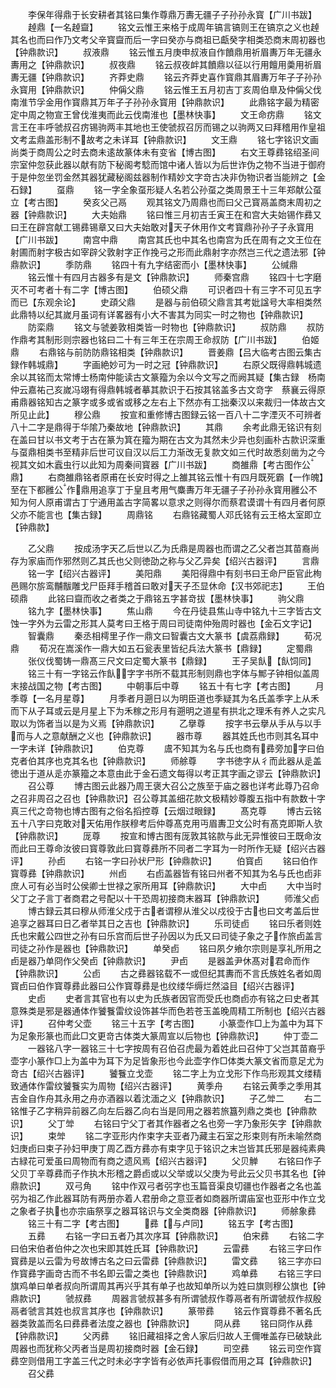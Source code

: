 <!-- { "loadSidebar": true } -->
　　李保年得鼎于长安耕者其铭曰集作尊鼎万夀无疆子子孙孙永寳【广川书跋】
　　趠鼎【一名趠齍】
　　铭文云惟王来格于成周年镐言镐则王在镐京之义也趠其名也而曰作乃文考父辛寳齍而后一字曰癸亦与商祖已甗癸字相类恐商末周初器也【钟鼎款识】
　　叔液鼎
　　铭云惟五月庚申叔液自作饙鼎用祈眉夀万年无疆永夀用之【钟鼎款识】
　　叔夜鼎
　　铭云叔夜衅其饙鼎以征以行用饘用羮用祈眉夀无疆【钟鼎款识】
　　齐莽史鼎
　　铭云齐莽史喜作寳鼎其眉夀万年子子孙孙永寳用【钟鼎款识】
　　仲偁父鼎
　　铭云惟王五月初吉丁亥周伯臯及仲偁父伐南淮节孚金用作寳鼎其万年子子孙孙永寳用【钟鼎款识】
　　此鼎铭字最为精密定中周之物宣王曾伐淮夷而此云伐南淮也【墨林快事】
　　文王命疠鼎
　　铭文言王在丰呼虢叔召疠锡驹两丰其地也王使虢叔召厉而锡之以驹两又曰拜稽用作皇祖文考盂鼎盖形制不故考之未详耳【钟鼎款识】
　　文王鼎
　　铭七字铭识文画尚类于商周公之时去商未逺故篆体未有变省【博古图】
　　右文王尊彞铭绍圣间宗室仲忽获此器以献有防下秘阁考騐而馆中诸人皆以为后世诈伪之物不当进于御府于是仲忽坐罚金然其器犹藏秘阁兹器制作精妙文字竒古决非伪物识者当能辨之【金石録】
　　虿鼎
　　铭一字全象虿形疑人名若公孙虿之类周景王十三年郑献公虿立【考古图】
　　癸亥父己鬲
　　观其铭文乃周鼎也而曰父己寳鬲盖商末周初之器【钟鼎款识】
　　大夫始鼎
　　铭曰惟三月初吉壬寅王在和宫大夫始锡作彞又曰王在辟宫献工锡彞锡章又曰大夫始敢对天子休用作文考寳鼎孙孙子子永寳用【广川书跋】
　　南宫中鼎
　　南宫其氏也中其名也南宫为氏在周有之文王位在射圃而射字极古如宰辟父敦射字正作挽弓之形而此鼎射字亦然岂三代之遗法邪【钟鼎款识】
　　季防鼎
　　铭四十有九字结密而小【墨林快事】
　　公缄鼎
　　铭云惟十有四月古器多有是文【钟鼎款识】
　　师秦宫鼎
　　铭四十七字磨灭不可考者十有二字【博古图】
　　伯硕父鼎
　　可识者四十有三字不可见五字而已【东观余论】
　　史頙父鼎
　　是器与前伯硕父鼎言其考妣諡号大率相类然此鼎特以纪其嵗月虽词有详畧器有小大不害其为同实一时之物也【钟鼎款识】
　　防栾鼎
　　铭文与虢姜敦相类皆一时物也【钟鼎款识】
　　叔防鼎
　　叔防作鼎考其制形则宗器也铭曰二十有三年王在宗周王命叔防【广川书跋】
　　伯姬鼎
　　右鼎铭与前防防鼎铭相类【钟鼎款识】
　　晋姜鼎【吕大临考古图云集古録作韩城鼎】
　　字画絶妙可为一时之冠【钟鼎款识】
　　右原父既得鼎韩城遗余以其铭而太常博士杨南仲能读古文篆籀为余以今文写之而阙其疑【集古録　杨南仲云嘉祐己亥嵗冯翊有得鼎韩城者摹其款识于石按其铭盖多古文竒字　蔡襄云得原甫鼎器铭知古之篆字或多或省或移之左右上下然亦有工拙秦汉以来裁归一体故古文所见止此】
　　穆公鼎
　　按宣和重修博古图録云铭一百八十二字湮灭不可辨者八十二字是鼎得于华隂乃秦故地【钟鼎款识】
　　其鼎
　　余考此鼎无铭识有刻在盖曰甘以书文考于古在篆为箕在籀为期在古文为其然未少异也刻画朴古款识深重与虿鼎相类书至精非后世可议自汉以后工力渐改无复款文如三代时故悉刻凿为之今视其文如木蠧虫行以此知为周秦间寳器【广川书跋】
　　商雒鼎【考古图作公鼎】
　　右商雒鼎铭者原甫在长安时得之上雒其铭云惟十有四月既死霸【一作魄】至在下都雝公作鼎用追享丁于皇且考用气麋夀万年无疆子子孙孙永寳用雝公不知为何人原甫谓古丁宁通用盖古字简畧以意求之则得尔而蔡君谟谓十有四月者何原父亦不能言也【集古録】
　　周鼎铭
　　右鼎铭藏蜀人邓氏铭有云王格太室即立【钟鼎款】

　　乙父鼎
　　按成汤字天乙后世以乙为氏鼎是周器也而谓之乙父者岂其苗裔尚存为家庙而作邪然则乙其氏也父则徳劭之称与父乙异矣【绍兴古器评】
　　言鼎
　　铭一字【绍兴古器评】
　　美阳鼎
　　美阳得鼎中有刻书曰王命尸臣官此栒邑赐尔旂鸾黼黻雕戈尸臣拜手稽首曰敢对天子丕显休命【汉书郊祀志】
　　王伯硕鼎
　　此铭曰齍而收之者类之于鼎铭五字甚竒拔【墨林快事】
　　驹父鼎
　　铭九字【墨林快事】
　　焦山鼎
　　今在丹徒县焦山寺中铭九十三字皆古文蚀一字外为云雷之形其人莫考曰王格于周曰司徒南仲殆周时器也【金石文字记】
　　智囊鼎
　　秦丞相樗里子作一鼎文曰智囊古文大篆书【虞荔鼎録】
　　荀况鼎
　　荀况在嵩溪作一鼎大如五石瓮表里皆纪兵法大篆书【鼎録】
　　定蜀鼎
　　张仪伐蜀铸一鼎髙三尺文曰定蜀大篆书【鼎録】
　　王子吴飤【飤饲同】
　　铭三十有一字铭云作飤字字书所不载其形制则鼎也字体与鄦子钟相似盖周末接战国之物【考古图】
　　中朝事后中尊
　　铭五十有七字【考古图】
　　月季尊【一名月星尊】
　　月季者月遡日以为明臣道也季疑其为名氏盖季字上从禾而下从子耳或云是月星上下为禾稼之形月有遡明之道星有拱北之理禾有养人之实凡取以为饰者当以是为义焉【钟鼎款识】
　　乙擧尊
　　按字书云擧从手从与以手而与人之意献酬之义也【钟鼎款识】
　　器市尊
　　器其姓氏也市则其名耳中一字未详【钟鼎款识】
　　伯克尊
　　鬳不知其为名与氏也商有彞旁加字曰伯克者伯其序也克其名也【钟鼎款识】
　　师艅尊
　　字书徳字从彳而此器从辵盖徳出于道从辵亦篆籀之本意由此于金石遗文每得以考正其字画之谬云【钟鼎款识】
　　召公尊
　　博古图云此器乃周王褒大召公之族至于庙之器也详考此尊乃召命之召非周召之召也【钟鼎款识】召公尊其盖细花款文极精妙尊腹五指中有款数十字真三代之竒物也博古图有之俗名搯控尊【云烟过眼録】
　　髙克尊
　　博古云铭五十八字曰克敢对天佑用作朕穆考后仲尊髙克用丏眉夀卫文公时有髙克即斯人欤【钟鼎款识】
　　厐尊
　　按宣和博古图有厐敦其铭款与此无异惟彼曰王既命汝而此曰王尊命汝彼曰寳尊敦此曰寳尊彞所不同者二字耳为一时所作无疑【绍兴古器评】
　　孙卣
　　右铭一字曰孙状尸形【钟鼎款识】
　　伯寳卣
　　铭曰伯作寳尊彞【钟鼎款识】
　　州卣
　　右卣盖器皆有铭曰州者不知其为名与氏也卣非庶人可有必当时公侯卿士世禄之家所用耳【钟鼎款识】
　　大中卣
　　大中当时父丁之子言丁者商君之号配以十干恐周初接商末器耳【钟鼎款识】
　　师淮父卣
　　博古録云其曰穆从师淮父戍于古者谓穆从淮父以戍役于古也曰文考盖后世追享之器耳曰日乙者举其日之吉也【钟鼎款识】
　　乐司徒卣
　　铭曰乐者则姓氏也宋戴公四世之孙有曰乐宫而后世子孙因以为氏又曰司徒子象之子作旅卣盖言司徒之孙作是器也【钟鼎款识】
　　单癸卣
　　铭曰夙夕飨尔宗则是享礼所用之卣是器乃单冏作父癸卣【钟鼎款识】
　　尹卣
　　是器盖尹休髙对君命而作【钟鼎款识】
　　公卣
　　古之彞器铭载不一或但纪其夀而不言氏族姓名者如周寳卣曰伯作寳尊彞此器曰公作寳尊彞是也纹缕华缛烂然溢目【绍兴古器评】
　　史卣
　　史者言其官也有以史为氏族者因官而受氏也商卣亦有铭之曰史者其意殊类是邪是器通体作饕餮雷纹设饰甚华而色若苍玉盖晚周精工所制也【绍兴古器评】
　　召仲考父壶
　　铭三十五字【考古图】
　　小篆壶作□上为盖中为耳下为足象形篆也而此□文更竒古体类大篆周宣以后物也【钟鼎款识】
　　仲丁壶二
　　一器铭八字一器铭三十七字按周有召伯召虎最为着姓此曰召仲丁父岂其苗裔乎壶字小篆作□上为盖中为耳下为足皆象形也今此壶字作□体类大篆文省而意足尤为竒古【绍兴古器评】
　　饕餮立戈壶
　　铭二字上为立戈形下作鸟形观其文缕精致通体作雷纹饕餮实为周物【绍兴古器评】
　　黄季舟
　　右铭云黄季之季用其吉金自作舟其永用之舟亦酒器以着沈湎之义【钟鼎款识】
　　子乙斚二
　　右二铭惟子乙字稍异前器乙向左后器乙向右当是同用之器若旅簋列鼎之类也【钟鼎款识】
　　父丁斚
　　右铭曰宁父丁者其作器者之名也旁一字乃象形矢字【钟鼎款识】
　　束斚
　　铭二字亚形内作束字夫亚者乃藏主石室之形束则有所未喻然商妇庚卣曰束子孙妇甲庚丁周乙酉方彞亦有束字见于铭识之末岂皆其氏邪是器纯素典古緑花可爱虽曰周物而有商之遗风焉【绍兴古器评】
　　父贝觯
　　右铭曰作子父贝丁辛尊彞而子作执木形稽之爵卣或以父举或以父庚为号此云父贝书其名也【钟鼎款识】
　　双弓角
　　铭中作双弓者弜字也玉篇音渠良切疆也作器者之名也盖弜为祖乙作此器耳防有两册亦着人君册命之意亚者如商器所谓庙室也亚形中作立戈之象者子执也亦宗庙祭享之器耳铭识与文全类商器【钟鼎款识】
　　师艅象彞
　　铭三十有二字【考古图】
　　彞【与卢同】
　　铭五字【考古图】
　　五彞
　　右铭一字曰五者乃其次序耳【钟鼎款识】
　　伯宋彞
　　右铭二字曰伯宋伯者伯仲之次也宋即其姓氏耳【钟鼎款识】
　　云雷彞
　　右铭三字曰作寳彞是以云雷为号故博古名之曰云雷彞【钟鼎款识】
　　雷文彞
　　铭三字亦曰作寳彞字画竒古而不书名即云雷之类也【钟鼎款识】
　　鸡单彞
　　右铭三字曰旗鸡单曰单者叔向所谓周其再兴乎其有单子也故知单所以为姓曰旗则穆公旗也【钟鼎款识】
　　虢叔彞
　　周器言虢叔甚多有所谓虢叔作尊鬲者有所谓虢叔作叔殷鬲者虢言其姓也叔言其序也【钟鼎款识】
　　篆带彞
　　铭云作寳尊彞不著名氏器类敦盖而名曰彞彞者法度之器也【钟鼎款识】
　　冏从彞
　　铭曰冏作从彞【钟鼎款识】
　　父丙彞
　　铭旧藏祖择之舍人家后归故人王儞唯盖存已破缺此周器也而犹称父丙者当是周初接商时器【金石録】
　　司空彞
　　铭云司空作寳彞空则借用工字盖三代之时未必字字皆有必依声托事假借而用之耳【钟鼎款识】
　　召父彞
